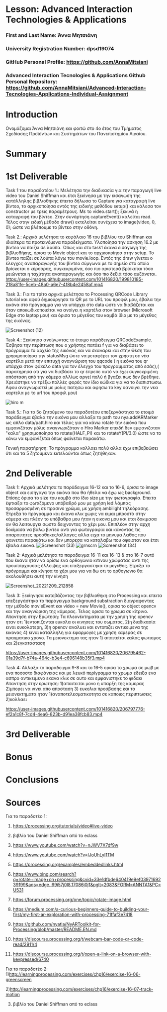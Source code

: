 # Lesson: Advanced Interaction Technologies & Applications

### First and Last Name: Άννα Μητσιάνη
### University Registration Number: dpsd19074
### GitHub Personal Profile: https://github.com/AnnaMitsiani
### Advanced Interaction Tecnologies & Applications Github Personal Repository: https://github.com/AnnaMitsiani/Advanced-Interaction-Tecnologies-Applications-Individual-Assignment


# Introduction
Ονομάζομαι Άννα Μητσιάνη και φοιτώ στο 4ο έτος του Τμήματος Σχεδίασης Προϊόντων και Συστημάτων του Πανεπιστημίου Αιγαίου.

# Summary


# 1st Deliverable 
Task 1 του παραδοτέου 1.: Μελέτησα την διαδικασία για την παραγωγή live video του Daniel Shiffman και έτσι ξεκίνησα με την εισαγωσή της κατάλληλης βιβλιοθήκης έπειτα δήλωσα το Capture για καταγραφή live βίντεο, το αρχικοποίησα εντός της ειδικής μεθόδου setup() και κάλεσα τον constructor με τρεις παραμέτρους. Με το video.start(); ξεκινά η καταγραφή του βίντεο. Στην συνάρτηση captureEvent() καλείται read. Τέλος στην ειδική μέθοδο draw() εκτελείται συνέχεια το image(video, 0, 0); ώστε να βλέπουμε το βίντεο στην οθόνη.

Task 2.: Αρχικά μελέτησα το κεφάλαιο 16 του βιβλίου του Shiffman και ιδιαίτερα τα προτεινόμενα παραδείγματα. Υλοποίησα την ασκηση 16.2 με βίντεο να παίζει σε λούπα. Όπως και στο task1 έκανα εισαγωγή της βιβλιοθήκης, όρισα το Movie object και το αρχικοποίησα στην setup. Το βίντεο παίζει σε λούπα λόγω του movie.loop. Εντός της draw γίνεται ο έλεγχος αναπαραγωγής του βίντεο σύμγωνα με το σημείο στο οποίο βρίσκεται ο κέρσορας, συγκεκριμένα, όσο πιο αριστερά βρίσκεται τόσο μειώνεται η ταχύτητα αναπαραγωγής και όσο πιο δεξιά τόσο αυξάνεται.
https://user-images.githubusercontent.com/101416820/199810185-218a81fe-5ceb-48a0-a6e7-4f8b4e2458af.mp4

Task 3.: Για το τρίτο αρχικά μελέτησα το Processing QRCode Library tutorial και αφού δημιούργησα το QR με το URL του προφιλ μου, έβαλα την εικόνα στο πρόγραμμα για να υπάρχει στο data ώστε να διαβάζεται και όταν αποκωδικοποιείται να ανοίγει η καρτέλα στον browser (Microsoft Edge στο laptop μου) και όρισα το μέγεθος του καμβά ίδιο με το μέγεθος της εικόνας. 

![Screenshot (12)](https://user-images.githubusercontent.com/101416820/199814108-54184592-fa2a-4aec-8152-0bcd935dd4ef.png)

Task 4.: Ξεκίνησα ανοίγωντας το έτοιμο παράδειγμα QRCodeExample. Έσβησα την περίπτωση που ο χρήστης πατάει f για να διαβάσει το πρόγραμμα το αρχείο της εικόνας και να σκαναρει και στην Θέση του χρησιμοποίησα την statusMsg ώστε να μεταφέρει τον χρήστη σε νέα καρτέλα μετά την επιτυχή αναγνώριση του qqcode ( η εικόνα του qr υπάρχει στον φάκελο data για τον έλεγχο του προγραμματος από εσάς),( παρατηρησα οτι για να διαβάσει το qr έπρεπε αυτό να έχει συγκεκριμένη απόσταση από την κάμερα αλλίως αργεί πολύ ή βγαζει πως δεν βρέθηκε. Χρειάστηκε να τρέξω πολλές φορές τον ίδιο κώδικα για να το διαπιστωσω. Αφου αναγνωριστεί με μολις πατησω και αφησω το key oανοιγει την νεα καρτελα με το url του προφιλ μου)

![hiro m](https://user-images.githubusercontent.com/101416820/199815415-8c203cc6-556b-4bd8-aff5-d3ce500e8003.png)

Task 5.: Για το 5ο ζητούμενο του παραδοτέου επεξεργάστηκα το ετοιμό παράδειγμα έβαλα την εικόνα μου αλλαξα το path του nya.addARMarker ως απλo data/patt.hiro και τέλος για να κάνω rotate την εικόνα που εμφανιζόταν μόλις αναγνωριζόταν ο Hiro Marker επειδή δεν εμφανιζοταν "καλα" χρησιμοποίησα το rotate(HALF_PI) και το rotateY(PI/3.0) ώστε να το κάνω να εμφανίζεται όπως φαίνεται παρακάτω.

Γενική παρατήρηση: Το πρόγραμμα κολλαει πολύ αλλα έχω επιβεβεώσει ότι και τα 5 ζητούμενα εκτελούνται όπως ζητήθηκαν.

# 2nd Deliverable
Task 1: Αρχικά μελέτησα το παράδειγμα 16-12 και το 16-6, όρισα το image object και εισήγαγα την εικόνα που θα ήθελα να έχω ως background. Επίσης όρισα το size του καμβά στο ίδιο size με την φωτογραφία. Επειτα έφτιαξα το φωτιζόμενο υπόβαθρό μου με χρήση led λάμπας προσαρμοσμένη σε πρασινο χρώμα, με χρήση ambilight τηλεόρασης. Έτρεξα το πρόγραμμα και έκανα κλικ χωρις να ειμαι μπροστά στην κάμερα και πλέον το υπόβαθρο μου ήταν η εικονα μου και έτσι δοκιμασα αν θα λειτουργει σωστα δειχνοντας το χέρι μου. Επιπλέον στην αρχη δοκίμασα να βάλω βιντεο αντι για φωτογραφία και κάνοντας τις απαραιτητες προσθηκες/αλλαγες αλλα ειχα το μηνυμα λαθος που φαινεται παρακάτω και δεν μπορεσα να καταλαβω που οφειοταν και έτσι έβαλα εικονα.
![Screenshot (33)](https://user-images.githubusercontent.com/101416820/206789950-318e99c6-cc03-4c70-8d26-e6dab68dc451.png)
![grnscrn](https://user-images.githubusercontent.com/101416820/206790132-4b1b133f-3110-4cd1-8dec-bd99b123425e.jpeg)
![Screenshot (34)](https://user-images.githubusercontent.com/101416820/206790323-1ba66d17-33a0-416c-b2e9-4d13a81668a4.png)

Task 2: Αρχικά μελέτησα το παραδειγμα 16-11 και 16-13 & στο 16-7 αυτό που έκανα ηταν να ορίσω ενα ορθογωνιο κιτινου χρώματας αντι της προυπάρχουσας έλλειψης και επεξεργαστηκα το μεγεθος. Ετρεξα το πρόγραμμα και κίνησα το χέρι μου για να δω οτι το ορθογωνιο θα ακολουθήσει αυτή την κίνηση

![Screenshot_20221209_212858](https://user-images.githubusercontent.com/101416820/206792195-f0389e6d-8832-41ef-81aa-ea3db6fbbf82.jpg)

Task 3: Ξεκίηνησα κατεβάζοντας την βιβλιοθηκη στο Processing και επειτα επεξεργάστηκα το παράγειγμα background substraction διαγραφοντας την μέθοδο movieEvent και video = new Movie(), ορισα το object opencv και την αναγνώριση της κάμερας. Τελος ορισα το χρωμα σε κίτρινο.
Απαντηση στην Ερώτηση: Τα πλεονέκτηματα με την χρηση της opencv ηταν οτι 1)εντοπιζονται ευκολα οι κινησεις του σωματος, 2)η διαδικασία ειναι ευκολοτερη, 3)η opencv αναλυει και εντοπιζει αντικειμενα της εικονας 4) ειναι καταλληλη για εφαρμογες με χρηση καμερας σε πραγματικο χρονο. Τα μειονεκτημα τας ηταν 1) απαιτείται καλος φωτισμος και 2)εγκατασταση

https://user-images.githubusercontent.com/101416820/206795462-01a39d7f-b74a-464c-b3e4-c696148b35f3.mp4

Task 4: Αλλαξα το παραδειγμα 9-8 και το 16-5 ορισα το χρωμα σε μωβ με ενα ποσοστο διαφάνειας και με λευκό περίγραμμα το χρωμα εδειξα ενα ασπρο αντικειμενο εκανα κλικ σε αυτο και εμφανιστηκε το φιδακι
Απαντηση στην ερωτηση: 1)απαιτειται μονο η υπαρξη της καμερας  2)μπορει να γινει απο αποσταση 3) ευκολια προσβασης και τα μειονεκτηματα ηταν 1)αναποτελεσματικοτητα σε καποιες περιπτωσεις 2)κολλαει

https://user-images.githubusercontent.com/101416820/206797776-ef2a1c8f-7cd4-4ea6-823b-d91ea38fcb83.mp4


# 3rd Deliverable 


# Bonus 


# Conclusions


# Sources

Για το παραδοτέο 1:
1) https://processing.org/tutorials/video#live-video

2) βιβλίο του Daniel Shiffman από το eclass

3) https://www.youtube.com/watch?v=nJWV7X7df9w

4) https://www.youtube.com/watch?v=lJoUhLyI1TM

5) https://processing.org/examples/embeddedlinks.html

6) https://www.bing.com/search?q=rotate+image+on+processing&cvid=33e1dfbde640419e9ef0397169239199&aqs=edge..69i57j0l8.17086j0j1&pglt=2083&FORM=ANNTA1&PC=U531

7) https://forum.processing.org/one/topic/rotate-image.html

8) https://medium.com/a-curious-beginners-guide-to-building-your-first/my-first-ar-exploration-with-processing-71ffaf3e7418

9) https://github.com/nyatla/NyARToolkit-for-Processing/blob/master/README.EN.md

10) https://discourse.processing.org/t/webcam-bar-code-qr-code-read/2911/4

11) https://discourse.processing.org/t/open-a-link-on-a-browser-with-keypressed/6740

Για το παραδοτέο 2:
1)http://learningprocessing.com/exercises/chp16/exercise-16-06-greenscreen

2)http://learningprocessing.com/exercises/chp16/exercise-16-07-track-motion

3) βιβλίο του Daniel Shiffman από το eclass
